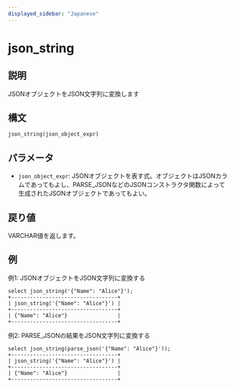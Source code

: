 ```yaml
---
displayed_sidebar: "Japanese"
---
```


# json_string

## 説明

JSONオブジェクトをJSON文字列に変換します

## 構文

```SQL
json_string(json_object_expr)
```

## パラメータ

- `json_object_expr`: JSONオブジェクトを表す式。オブジェクトはJSONカラムであってもよし、PARSE_JSONなどのJSONコンストラクタ関数によって生成されたJSONオブジェクトであってもよい。

## 戻り値

VARCHAR値を返します。

## 例

例1: JSONオブジェクトをJSON文字列に変換する

```Plain
select json_string('{"Name": "Alice"}');
+----------------------------------+
| json_string('{"Name": "Alice"}') |
+----------------------------------+
| {"Name": "Alice"}                |
+----------------------------------+
```

例2: PARSE_JSONの結果をJSON文字列に変換する

```Plain
select json_string(parse_json('{"Name": "Alice"}'));
+----------------------------------+
| json_string('{"Name": "Alice"}') |
+----------------------------------+
| {"Name": "Alice"}                |
+----------------------------------+
```